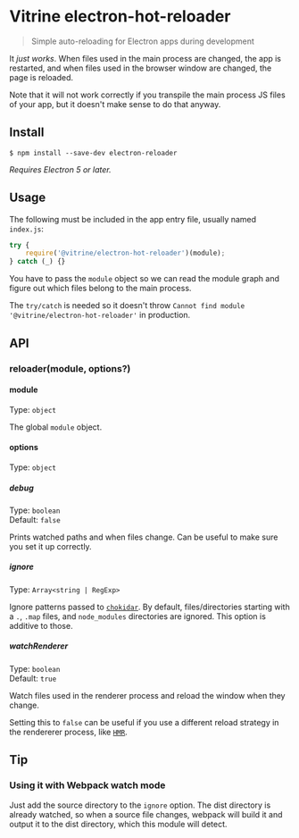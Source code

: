 # Vitrine electron-hot-reloader

> Simple auto-reloading for Electron apps during development

It *just works*. When files used in the main process are changed, the app is restarted, and when files used in the browser window are changed, the page is reloaded.

Note that it will not work correctly if you transpile the main process JS files of your app, but it doesn't make sense to do that anyway.

## Install

```
$ npm install --save-dev electron-reloader
```

*Requires Electron 5 or later.*

## Usage

The following must be included in the app entry file, usually named `index.js`:

```js
try {
	require('@vitrine/electron-hot-reloader')(module);
} catch (_) {}
```

You have to pass the `module` object so we can read the module graph and figure out which files belong to the main process.

The `try/catch` is needed so it doesn't throw `Cannot find module '@vitrine/electron-hot-reloader'` in production.

## API

### reloader(module, options?)

#### module

Type: `object`

The global `module` object.

#### options

Type: `object`

##### debug

Type: `boolean`\
Default: `false`

Prints watched paths and when files change. Can be useful to make sure you set it up correctly.

##### ignore

Type: `Array<string | RegExp>`

Ignore patterns passed to [`chokidar`](https://github.com/paulmillr/chokidar#path-filtering). By default, files/directories starting with a `.`, `.map` files, and `node_modules` directories are ignored. This option is additive to those.

##### watchRenderer

Type: `boolean`\
Default: `true`

Watch files used in the renderer process and reload the window when they change.

Setting this to `false` can be useful if you use a different reload strategy in the rendererer process, like [`HMR`](https://webpack.js.org/concepts/hot-module-replacement/).

## Tip

### Using it with Webpack watch mode

Just add the source directory to the `ignore` option. The dist directory is already watched, so when a source file changes, webpack will build it and output it to the dist directory, which this module will detect.
